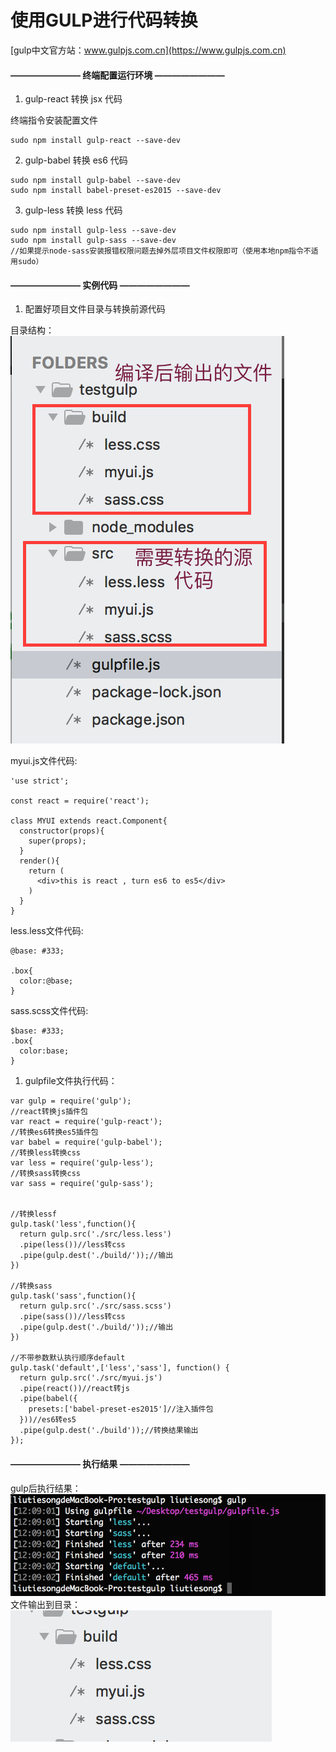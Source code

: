 # 使用GULP进行代码转换
[gulp中文官方站：www.gulpjs.com.cn](https://www.gulpjs.com.cn)

#### ———————— 终端配置运行环境 ————————

1. gulp-react 转换 jsx 代码

终端指令安装配置文件

```
sudo npm install gulp-react --save-dev
```


2. gulp-babel 转换 es6 代码

```
sudo npm install gulp-babel --save-dev
sudo npm install babel-preset-es2015 --save-dev
``` 

3. gulp-less 转换 less 代码

```
sudo npm install gulp-less --save-dev
sudo npm install gulp-sass --save-dev
//如果提示node-sass安装报错权限问题去掉外层项目文件权限即可（使用本地npm指令不适用sudo）
```
#### ———————— 实例代码 ————————

1. 配置好项目文件目录与转换前源代码

目录结构：
![目录结构](./1.png)

myui.js文件代码:
```
'use strict';

const react = require('react');

class MYUI extends react.Component{
  constructor(props){
    super(props);
  }
  render(){
    return (
      <div>this is react , turn es6 to es5</div>
    )
  }
}
```

less.less文件代码:
```
@base: #333;

.box{
  color:@base;
}
```

sass.scss文件代码:
```
$base: #333;
.box{
  color:base;
}
```

1. gulpfile文件执行代码：

```
var gulp = require('gulp');
//react转换js插件包
var react = require('gulp-react');
//转换es6转换es5插件包
var babel = require('gulp-babel');
//转换less转换css
var less = require('gulp-less');
//转换sass转换css
var sass = require('gulp-sass');


//转换lessf
gulp.task('less',function(){
  return gulp.src('./src/less.less')
  .pipe(less())//less转css
  .pipe(gulp.dest('./build/'));//输出
})

//转换sass
gulp.task('sass',function(){
  return gulp.src('./src/sass.scss')
  .pipe(sass())//less转css
  .pipe(gulp.dest('./build/'));//输出
})

//不带参数默认执行顺序default
gulp.task('default',['less','sass'], function() {
  return gulp.src('./src/myui.js')
  .pipe(react())//react转js
  .pipe(babel({
    presets:['babel-preset-es2015']//注入插件包
  }))//es6转es5
  .pipe(gulp.dest('./build'));//转换结果输出
});
```

#### ———————— 执行结果 ————————
gulp后执行结果：
![gulp后执行结果](./3.png)
文件输出到目录：
![文件输出到目录](./2.png)




